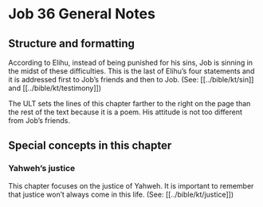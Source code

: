 # Job 36 General Notes
## Structure and formatting

According to Elihu, instead of being punished for his sins, Job is sinning in the midst of these difficulties. This is the last of Elihu’s four statements and it is addressed first to Job’s friends and then to Job. (See: [[../bible/kt/sin]] and [[../bible/kt/testimony]])

The ULT sets the lines of this chapter farther to the right on the page than the rest of the text because it is a poem. His attitude is not too different from Job’s friends.

## Special concepts in this chapter

### Yahweh’s justice
This chapter focuses on the justice of Yahweh. It is important to remember that justice won’t always come in this life. (See: [[../bible/kt/justice]])